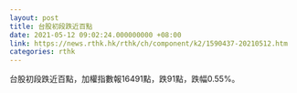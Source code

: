 ```yaml
---
layout: post
title: 台股初段跌近百點
date: 2021-05-12 09:02:24.000000000 +08:00
link: https://news.rthk.hk/rthk/ch/component/k2/1590437-20210512.htm
categories: rthk
---
```


台股初段跌近百點，加權指數報16491點，跌91點，跌幅0.55%。
